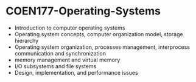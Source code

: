 # COEN177-Operating-Systems
- Introduction to computer operating systems
- Operating system concepts, computer organization model, storage hierarchy
- Operating system organization, processes management, interprocess communication and synchronization
- memory management and virtual memory
- I/O subsystems and file systems
- Design, implementation, and performance issues
